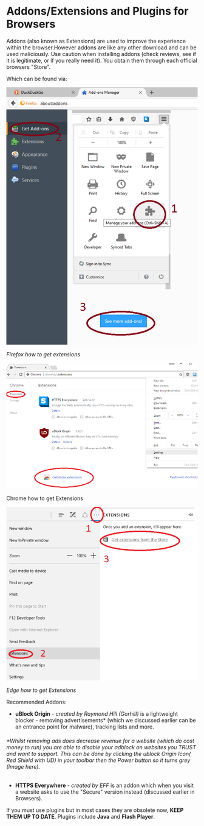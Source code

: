 # **Addons/Extensions and Plugins for Browsers**

Addons \(also known as Extensions\) are used to improve the experience within the browser.However addons are like any other download and can be used maliciously. Use caution when installing addons \(check reviews, see if it is legitimate, or if you really need it\). You obtain them through each official browsers "Store".

Which can be found via:

![](/assets/firefox-addons.png)

_Firefox how to get extensions_

![](/assets/chrome-addons.png)

Chrome how to get Extensions

![](/assets/edge-addons.png)

_Edge how to get Extensions_

Recommended Addons:

* **uBlock Origin** - _created by Raymond Hill \(Gorhill\)_ is a lightweight blocker - removing advertisements\* \(which we discussed earlier can be an entrance point for malware\), tracking lists and more.

###### _\*Whilst removing ads does decrease revenue for a website \(which do cost money to run\) you are able to disable your adblock on websites you TRUST and want to support. This can be done by clicking the ublock Origin Icon\( Red Shield with UD\) in your toolbar then the Power button so it turns grey \(Image here\)._

* **HTTPS Everywhere** - _created by EFF_ is an addon which when you visit a website asks to use the "Secure" version instead \(discussed earlier in Browsers\).

If you must use plugins but in most cases they are obsolete now, **KEEP THEM UP TO DATE**. Plugins include **Java** and **Flash Player**.

